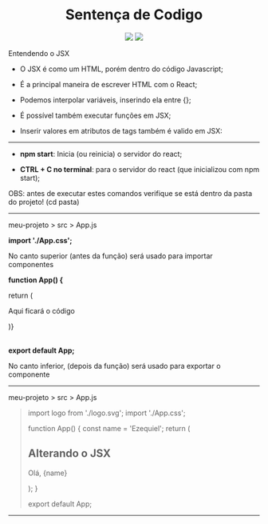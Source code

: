 <h1 align="center"> Sentença de Codigo </h1>

<p align="center">
<img src="http://img.shields.io/static/v1?label=STATUS&message=EM%20DESENVOLVIMENTO&color=GREEN&style=for-the-badge"/>
<img src="https://img.shields.io/static/v1?label=Linguagem de programação&message=React&color=d3d523&style=for-the-badge&logo=React"/>
</p>

<p>Entendendo o JSX

* O JSX é como um HTML, porém dentro do código Javascript;

* É a principal maneira de escrever HTML com o React;

* Podemos interpolar variáveis, inserindo ela entre {};

* É possível também executar funções em JSX;

* Inserir valores em atributos de tags também é valido em JSX:</p>

<hr/>

<p>

* <b>npm start</b>: Inicia (ou reinicia) o servidor do react;

* <b>CTRL + C no terminal</b>: para o servidor do react (que inicializou com npm start);

OBS: antes de executar estes comandos verifique se está dentro da pasta do projeto! (cd pasta)
</p>
<hr/>

<p>
<p>meu-projeto > src > App.js</p>
<b>import './App.css';</b>
<p style="color='#CCC">No canto superior (antes da função) será usado para importar componentes</p>

<b>function App() {</b>
<p>return (</p>
<p style="color='#CCC">Aqui ficará o código</p>
<p>)}</p>
<br/>
<b>export default App;</b>
<p style="color='#CCC">No canto inferior, (depois da função) será usado para exportar o componente</p>
</p>
<hr/>

<p>meu-projeto > src > App.js</p>

>import logo from './logo.svg';
>import './App.css';
>
>function App() {
>  const name = 'Ezequiel';
>  return (
>    <div className="App">
>      <h2>Alterando o JSX</h2>
>      <p>Olá, {name}</p>
>    </div>
>  );
>}
>
>export default App;

<hr/>